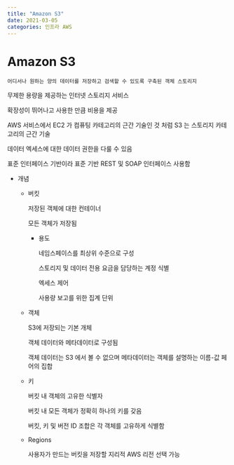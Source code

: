 ```yaml
---
title: "Amazon S3"
date: 2021-03-05
categories: 인프라 AWS
---
```


# Amazon S3

    어디서나 원하는 양의 데이터를 저장하고 검색할 수 있도록 구축된 객체 스토리지

무제한 용량을 제공하는 인터넷 스토리지 서비스

확장성이 뛰어나고 사용한 만큼 비용을 제공

AWS 서비스에서 EC2 가 컴퓨팅 카테고리의 근간 기술인 것 처럼 S3 는 스토리지 카테고리의 근간 기술

데이터 엑세스에 대한 데이터 권한을 다룰 수 있음

표준 인터페이스 기반이라 표준 기반 REST 및 SOAP 인터페이스 사용함

- 개념

  - 버킷

    저장된 객체에 대한 컨테이너

    모든 객체가 저장됨

    - 용도

      네임스페이스를 최상위 수준으로 구성

      스토리지 및 데이터 전용 요금을 담당하는 계정 식별

      엑세스 제어

      사용량 보고를 위한 집계 단위

  - 객체

    S3에 저장되는 기본 개체

    객체 데이터와 메타데이터로 구성됨

    객체 데이터는 S3 에서 볼 수 없으며 메타데이터는 객체를 설명하는 이름-값 페어의 집합

  - 키

    버킷 내 객체의 고유한 식별자

    버킷 내 모든 객체가 정확히 하나의 키를 갖음

    버킷, 키 및 버전 ID 조합은 각 객체를 고유하게 식별함

  - Regions

    사용자가 만드는 버킷을 저장할 지리적 AWS 리전 선택 가능
